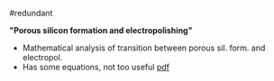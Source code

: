 #redundant

**"Porous silicon formation and electropolishing"**

* Mathematical analysis of transition between porous sil. form. and electropol.
* Has some equations, not too useful
[pdf](pdfs/Rauscher2001.pdf)
